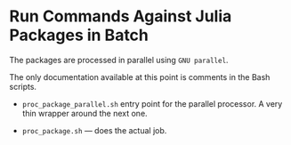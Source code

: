 # Run Commands Against Julia Packages in Batch

The packages are processed in parallel using `GNU parallel`.

The only documentation available at this point is comments in the Bash scripts.

- `proc_package_parallel.sh` entry point for the parallel processor. A very thin
  wrapper around the next one.

- `proc_package.sh` — does the actual job.
